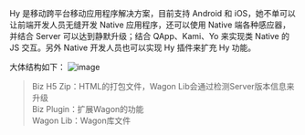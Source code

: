 Hy 是移动跨平台移动应用程序解决方案，目前支持 Android 和 iOS，她不单可以让前端开发人员无缝开发 Native 应用程序，还可以使用 Native 端各种感应器，并结合 Server 可以达到静默升级；结合 QApp、Kami、Yo 来实现类 Native 的 JS 交互。另外 Native 开发人员也可以实现 Hy 插件来扩充 Hy 功能。

大体结构如下：
![image](source/images/imsgagdfaf.png)

> Biz H5 Zip：HTML的打包文件，Wagon Lib会通过检测Server版本信息来升级  
> Biz Plugin：扩展Wagon的功能  
> Wagon Lib：Wagon库文件  